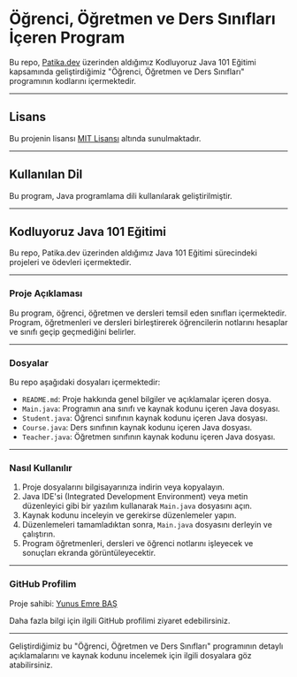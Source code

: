 # Öğrenci, Öğretmen ve Ders Sınıfları İçeren Program

Bu repo, [Patika.dev](https://www.patika.dev/tr) üzerinden aldığımız Kodluyoruz Java 101 Eğitimi kapsamında geliştirdiğimiz "Öğrenci, Öğretmen ve Ders Sınıfları" programının kodlarını içermektedir.

---

## Lisans

Bu projenin lisansı [MIT Lisansı](https://opensource.org/licenses/MIT) altında sunulmaktadır.

---

## Kullanılan Dil

Bu program, Java programlama dili kullanılarak geliştirilmiştir.

---

## Kodluyoruz Java 101 Eğitimi

Bu repo, Patika.dev üzerinden aldığımız Java 101 Eğitimi sürecindeki projeleri ve ödevleri içermektedir.

---

### Proje Açıklaması

Bu program, öğrenci, öğretmen ve dersleri temsil eden sınıfları içermektedir. Program, öğretmenleri ve dersleri birleştirerek öğrencilerin notlarını hesaplar ve sınıfı geçip geçmediğini belirler.

---

### Dosyalar

Bu repo aşağıdaki dosyaları içermektedir:

- `README.md`: Proje hakkında genel bilgiler ve açıklamalar içeren dosya.
- `Main.java`: Programın ana sınıfı ve kaynak kodunu içeren Java dosyası.
- `Student.java`: Öğrenci sınıfının kaynak kodunu içeren Java dosyası.
- `Course.java`: Ders sınıfının kaynak kodunu içeren Java dosyası.
- `Teacher.java`: Öğretmen sınıfının kaynak kodunu içeren Java dosyası.

---

### Nasıl Kullanılır

1. Proje dosyalarını bilgisayarınıza indirin veya kopyalayın.
2. Java IDE'si (Integrated Development Environment) veya metin düzenleyici gibi bir yazılım kullanarak `Main.java` dosyasını açın.
3. Kaynak kodunu inceleyin ve gerekirse düzenlemeler yapın.
4. Düzenlemeleri tamamladıktan sonra, `Main.java` dosyasını derleyin ve çalıştırın.
5. Program öğretmenleri, dersleri ve öğrenci notlarını işleyecek ve sonuçları ekranda görüntüleyecektir.

---

### GitHub Profilim

Proje sahibi: [Yunus Emre BAŞ](https://github.com/emreyunubas)

Daha fazla bilgi için ilgili GitHub profilimi ziyaret edebilirsiniz.

---

Geliştirdiğimiz bu "Öğrenci, Öğretmen ve Ders Sınıfları" programının detaylı açıklamalarını ve kaynak kodunu incelemek için ilgili dosyalara göz atabilirsiniz.
